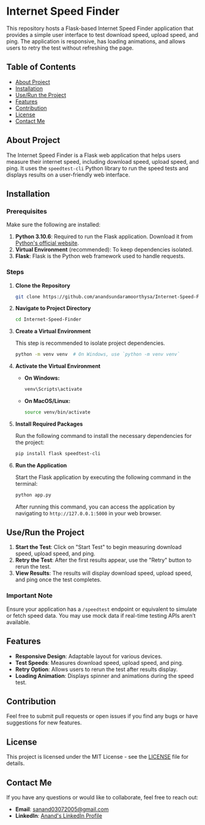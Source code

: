 # Internet Speed Finder

This repository hosts a Flask-based Internet Speed Finder application that provides a simple user interface to test download speed, upload speed, and ping. The application is responsive, has loading animations, and allows users to retry the test without refreshing the page.

## Table of Contents

- [About Project](#about-project)
- [Installation](#installation)
- [Use/Run the Project](#userun-the-project)
- [Features](#features)
- [Contribution](#contribution)
- [License](#license)
- [Contact Me](#contact-me)

## About Project

The Internet Speed Finder is a Flask web application that helps users measure their internet speed, including download speed, upload speed, and ping. It uses the `speedtest-cli` Python library to run the speed tests and displays results on a user-friendly web interface.

## Installation

### Prerequisites

Make sure the following are installed:

1. **Python 3.10.6**: Required to run the Flask application. Download it from [Python's official website](https://www.python.org/downloads/release/python-3106/).
2. **Virtual Environment** (recommended): To keep dependencies isolated.
3. **Flask**: Flask is the Python web framework used to handle requests.

### Steps

1. **Clone the Repository**

   ```bash
   git clone https://github.com/anandsundaramoorthysa/Internet-Speed-Finder.git
   ```

2. **Navigate to Project Directory**

   ```bash
   cd Internet-Speed-Finder
   ```

3. **Create a Virtual Environment**

   This step is recommended to isolate project dependencies.

   ```bash
   python -m venv venv  # On Windows, use `python -m venv venv`
   ```

4. **Activate the Virtual Environment**

   - **On Windows:**

     ```bash
     venv\Scripts\activate
     ```

   - **On MacOS/Linux:**

     ```bash
     source venv/bin/activate
     ```

5. **Install Required Packages**

   Run the following command to install the necessary dependencies for the project:

   ```bash
   pip install flask speedtest-cli
   ```

6. **Run the Application**

   Start the Flask application by executing the following command in the terminal:

   ```bash
   python app.py
   ```

   After running this command, you can access the application by navigating to `http://127.0.0.1:5000` in your web browser.

## Use/Run the Project

1. **Start the Test**: Click on "Start Test" to begin measuring download speed, upload speed, and ping.
2. **Retry the Test**: After the first results appear, use the "Retry" button to rerun the test.
3. **View Results**: The results will display download speed, upload speed, and ping once the test completes.

### Important Note

Ensure your application has a `/speedtest` endpoint or equivalent to simulate or fetch speed data. You may use mock data if real-time testing APIs aren’t available.

## Features

- **Responsive Design**: Adaptable layout for various devices.
- **Test Speeds**: Measures download speed, upload speed, and ping.
- **Retry Option**: Allows users to rerun the test after results display.
- **Loading Animation**: Displays spinner and animations during the speed test.

## Contribution

Feel free to submit pull requests or open issues if you find any bugs or have suggestions for new features.

## License

This project is licensed under the MIT License - see the [LICENSE](LICENSE) file for details.

## Contact Me

If you have any questions or would like to collaborate, feel free to reach out:

- **Email**: [sanand03072005@gmail.com](mailto:sanand03072005@gmail.com?subject=Inquiry%20About%20Internet%20Speed%20Finder%20Project&body=Hi%20Anand,%0A%0AI'm%20interested%20in%20learning%20more%20about%20the%20Internet%20Speed%20Finder%20project%20you%20developed.%20I%20have%20some%20questions%20and%20would%20like%20to%20discuss%20potential%20collaborations.%0A%0AThank%20you!%0A%0ABest%20regards,%0A[Your%20Name])
- **LinkedIn**: [Anand's LinkedIn Profile](https://www.linkedin.com/in/anandsundaramoorthysa/)

